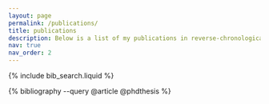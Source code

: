 ```yaml
---
layout: page
permalink: /publications/
title: publications
description: Below is a list of my publications in reverse-chronological order.
nav: true
nav_order: 2
---
```


<!-- _pages/publications.md -->

<!-- Bibsearch Feature -->

{% include bib_search.liquid %}

<div class="publications">

{% bibliography --query @article @phdthesis %}

</div>
